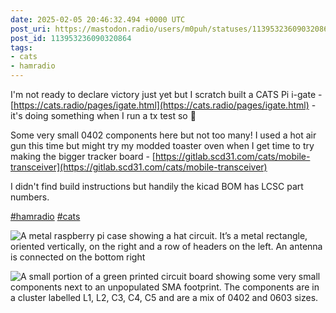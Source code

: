 ```yaml
---
date: 2025-02-05 20:46:32.494 +0000 UTC
post_uri: https://mastodon.radio/users/m0puh/statuses/113953236090320864
post_id: 113953236090320864
tags:
- cats
- hamradio
---
```

I'm not ready to declare victory just yet but I scratch built a CATS Pi i-gate - [https://cats.radio/pages/igate.html](https://cats.radio/pages/igate.html) - it's doing something when I run a tx test so 🤞

Some very small 0402 components here but not too many! I used a hot air gun this time but might try my modded toaster oven when I get time to try making the bigger tracker board - [https://gitlab.scd31.com/cats/mobile-transceiver](https://gitlab.scd31.com/cats/mobile-transceiver)

I didn't find build instructions but handily the kicad BOM has LCSC part numbers.

[#hamradio](https://mastodon.radio/tags/hamradio) [#cats](https://mastodon.radio/tags/cats)


![A metal raspberry pi case showing a hat circuit. It’s a metal rectangle, oriented vertically, on the right and a row of headers on the left. An antenna is connected on the bottom right](https://mastodon.radio/system/media_attachments/files/113/953/235/108/588/903/original/d0e7dd031bbf2780.jpeg)

![A small portion of a green printed circuit board showing some very small components next to an unpopulated SMA footprint. The components are in a cluster labelled L1, L2, C3, C4, C5 and are a mix of 0402 and 0603 sizes. ](https://mastodon.radio/system/media_attachments/files/113/953/235/877/355/908/original/649667fe7c74099a.jpeg)

